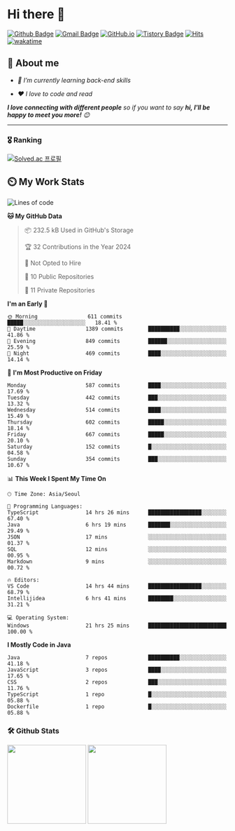 # Hi there 👋
[![Github Badge](https://img.shields.io/badge/-uiw6unoh-grey?style=flat&logo=github&logoColor=white&link=https://github.com/uiw6unoh/)](https://www.github.com/uiw6unoh/) 
[![Gmail Badge](https://img.shields.io/badge/-uiw6unoh@naver.com-c14438?style=flat&logo=Gmail&logoColor=white&link=mailto:uiw6unoh@naver.com)](mailto:uiw6unoh@naver.com) 
[![GitHub.io](https://img.shields.io/badge/GitHub.io-orange?style=flat&logoColor=white)](https://uiw6unoh.github.io/)
[![Tistory Badge](https://img.shields.io/badge/Tech%20Blog-yellow?style=flat&logoColor=white)](https://#/)
[![Hits](https://hits.seeyoufarm.com/api/count/incr/badge.svg?url=https%3A%2F%2Fgithub.com%2Fuiw6unoh&count_bg=%2379C83D&title_bg=%23555555&icon=&icon_color=%23E7E7E7&title=hits&edge_flat=false)](https://hits.seeyoufarm.com)
[![wakatime](https://wakatime.com/badge/user/54252e40-b19e-45e1-9ec9-fb1c5a26c628.svg)](https://wakatime.com/@54252e40-b19e-45e1-9ec9-fb1c5a26c628)
<!-- [![Portfolio Badge](https://img.shields.io/badge/portfolio-web-blue?style=flat&link=https://github.com/uiw6unoh/)](https://github.com/uiw6unoh/)  -->

## 💬 About me
<em>
 
- 🌱 I’m currently learning back-end skills
 
- ❤️ I love to code and read
</em>

<em><b>I love connecting with different people</b> so if you want to say <b>hi, I'll be happy to meet you more!</b> 😊</em>

---
### 🎖️ Ranking
[![Solved.ac 프로필](http://mazassumnida.wtf/api/v2/generate_badge?boj=uiw6unoh)](https://www.acmicpc.net/user/uiw6unoh)

## ⏲️ My Work Stats
<!--[![uiw6unoh's wakatime stats](https://github-readme-stats.vercel.app/api/wakatime?username=uiw6unoh)]-->

<!--START_SECTION:waka-->
![Lines of code](https://img.shields.io/badge/From%20Hello%20World%20I%27ve%20Written-2.9%20million%20lines%20of%20code-blue)

**🐱 My GitHub Data** 

> 📦 232.5 kB Used in GitHub's Storage 
 > 
> 🏆 32 Contributions in the Year 2024
 > 
> 🚫 Not Opted to Hire
 > 
> 📜 10 Public Repositories 
 > 
> 🔑 11 Private Repositories 
 > 
**I'm an Early 🐤** 

```text
🌞 Morning                611 commits         █████░░░░░░░░░░░░░░░░░░░░   18.41 % 
🌆 Daytime                1389 commits        ██████████░░░░░░░░░░░░░░░   41.86 % 
🌃 Evening                849 commits         ██████░░░░░░░░░░░░░░░░░░░   25.59 % 
🌙 Night                  469 commits         ████░░░░░░░░░░░░░░░░░░░░░   14.14 % 
```
📅 **I'm Most Productive on Friday** 

```text
Monday                   587 commits         ████░░░░░░░░░░░░░░░░░░░░░   17.69 % 
Tuesday                  442 commits         ███░░░░░░░░░░░░░░░░░░░░░░   13.32 % 
Wednesday                514 commits         ████░░░░░░░░░░░░░░░░░░░░░   15.49 % 
Thursday                 602 commits         █████░░░░░░░░░░░░░░░░░░░░   18.14 % 
Friday                   667 commits         █████░░░░░░░░░░░░░░░░░░░░   20.10 % 
Saturday                 152 commits         █░░░░░░░░░░░░░░░░░░░░░░░░   04.58 % 
Sunday                   354 commits         ███░░░░░░░░░░░░░░░░░░░░░░   10.67 % 
```


📊 **This Week I Spent My Time On** 

```text
🕑︎ Time Zone: Asia/Seoul

💬 Programming Languages: 
TypeScript               14 hrs 26 mins      █████████████████░░░░░░░░   67.40 % 
Java                     6 hrs 19 mins       ███████░░░░░░░░░░░░░░░░░░   29.49 % 
JSON                     17 mins             ░░░░░░░░░░░░░░░░░░░░░░░░░   01.37 % 
SQL                      12 mins             ░░░░░░░░░░░░░░░░░░░░░░░░░   00.95 % 
Markdown                 9 mins              ░░░░░░░░░░░░░░░░░░░░░░░░░   00.72 % 

🔥 Editors: 
VS Code                  14 hrs 44 mins      █████████████████░░░░░░░░   68.79 % 
Intellijidea             6 hrs 41 mins       ████████░░░░░░░░░░░░░░░░░   31.21 % 

💻 Operating System: 
Windows                  21 hrs 25 mins      █████████████████████████   100.00 % 
```

**I Mostly Code in Java** 

```text
Java                     7 repos             ██████████░░░░░░░░░░░░░░░   41.18 % 
JavaScript               3 repos             ████░░░░░░░░░░░░░░░░░░░░░   17.65 % 
CSS                      2 repos             ███░░░░░░░░░░░░░░░░░░░░░░   11.76 % 
TypeScript               1 repo              █░░░░░░░░░░░░░░░░░░░░░░░░   05.88 % 
Dockerfile               1 repo              █░░░░░░░░░░░░░░░░░░░░░░░░   05.88 % 
```




<!--END_SECTION:waka-->

### 🛠️ Github Stats <br/>
<p>
  <img height="180em" src="https://github-readme-stats-git-masterrstaa-rickstaa.vercel.app/api?username=uiw6unoh&show_icons=true&include_all_commits=true">
  <img height="180em" src="https://github-readme-stats-git-masterrstaa-rickstaa.vercel.app/api/top-langs/?username=uiw6unoh&layout=compact">
</p>

